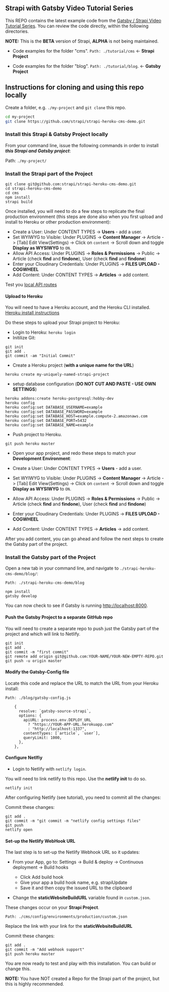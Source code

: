 ## Strapi with Gatsby Video Tutorial Series

This REPO contains the latest example code from the [Gatsby / Strapi Video Tutorial Series](https://youtu.be/It4PRFJJaF0). You can review the code directly, within the following directories.

**NOTE:** This is the **BETA** version of Strapi, **ALPHA** is not being maintained.

-   Code examples for the folder "cms". `Path: ./tutorial/cms` <- **Strapi Project**

-   Code examples for the folder "blog". `Path: ./tutorial/blog`. <- **Gatsby Project**

## Instructions for cloning and using this repo locally

Create a folder, e.g. `./my-project` and `git clone` this repo.

```bash
cd my-project
git clone https://github.com/strapi/strapi-heroku-cms-demo.git
```

### Install this Strapi & Gatsby Project locally

From your command line, issue the following commands in order to install **_this Strapi and Gatsby project_**:

Path: `./my-project/`

### Install the Strapi part of the Project

```
git clone git@github.com:strapi/strapi-heroku-cms-demo.git
cd strapi-heroku-cms-demo
cd cms
npm install
strapi build
```

Once installed, you will need to do a few steps to replicate the final production environment (this steps are done also when you first upload and install to Heroku or other production environment):

-   Create a User: Under CONTENT TYPES -> **Users** - add a user.
-   Set WYIWYG to Visible: Under PLUGINS -> **Content Manager** -> Article -> [Tab] Edit View(Settings) -> Click on `content` -> Scroll down and toggle **Display as WYSIWYG** to `ON`.
-   Allow API Access: Under PLUGINS -> **Roles & Permissions** -> Public -> Article (check **find** and **findone**), User (check **find** and **findone**)
-   Enter your Cloudinary Credentials: Under PLUGINS -> **FILES UPLOAD - COGWHEEL**
-   Add Content: Under CONTENT TYPES -> **Articles** -> add content.

Test you [local API routes](http://localhost:1337/articles)

#### Upload to Heroku

You will need to have a Heroku account, and the Heroku CLI installed. [Heroku install instructions](https://strapi.io/documentation/3.0.0-beta.x/guides/deployment.html#heroku)

Do these steps to upload your Strapi project to Heroku:

-   Login to Heroku: `heroku login`
-   Initilize Git:

```
git init
git add .
git commit -am "Initial Commit"
```

-   Create a Heroku project (**with a unique name for the URL**)

```
heroku create my-uniquely-named-strapi-project
```

-   setup database configuration (**DO NOT CUT AND PASTE - USE OWN SETTINGS**)

```
heroku addons:create heroku-postgresql:hobby-dev
heroku config
heroku config:set DATABASE_USERNAME=example
heroku config:set DATABASE_PASSWORD=example
heroku config:set DATABASE_HOST=example.compute-2.amazonaws.com
heroku config:set DATABASE_PORT=5432
heroku config:set DATABASE_NAME=example
```

-   Push project to Heroku.

```
git push heroku master
```

-   Open your app project, and redo these steps to match your **Development Environment**:

-   Create a User: Under CONTENT TYPES -> **Users** - add a user.
-   Set WYIWYG to Visible: Under PLUGINS -> **Content Manager** -> Article -> [Tab] Edit View(Settings) -> Click on `content` -> Scroll down and toggle **Display as WYSIWYG** to `ON`.
-   Allow API Access: Under PLUGINS -> **Roles & Permissions** -> Public -> Article (check **find** and **findone**), User (check **find** and **findone**)
-   Enter your Cloudinary Credentials: Under PLUGINS -> **FILES UPLOAD - COGWHEEL**
-   Add Content: Under CONTENT TYPES -> **Articles** -> add content.

After you add content, you can go ahead and follow the next steps to create the Gatsby part of the project.

### Install the Gatsby part of the Project

Open a new tab in your command line, and navigate to `./strapi-heroku-cms-demo/blog/`:

`Path: ./strapi-heroku-cms-demo/blog`

```
npm install
gatsby develop
```

You can now check to see if Gatsby is running [http://localhost:8000](http://localhost:8000).

#### Push the Gatsby Project to a separate GitHub repo

You will need to create a separate repo to push just the Gatsby part of the project and which will link to Netlify.

```
git init
git add .
git commit -m "first commit"
git remote add origin git@github.com:YOUR-NAME/YOUR-NEW-EMPTY-REPO.git
git push -u origin master
```

#### Modify the Gatsby-Config file

Locate this code and replace the URL to match the URL from your Heroku install:

`Path: ./blog/gatsby-config.js`

```
    {
      resolve: `gatsby-source-strapi`,
      options: {
        apiURL: process.env.DEPLOY_URL
          ? "https://YOUR-APP-URL.herokuapp.com"
          : "http://localhost:1337",
        contentTypes: [`article`, `user`],
        queryLimit: 1000,
      },
    },
```

#### Configure Netlfiy

-   Login to Netlify with `netlify login`.

You will need to link netlify to this repo. Use the **netlify init** to do so.

```
netlify init
```

After configuring Netlify (see tutorial), you need to commit all the changes:

Commit these changes:

```
git add .
git commit -m "git commit -m "netlify config settings files"
git push
netlify open
```

#### Set-up the Netlify WebHook URL

The last step is to set-up the Netlify Webhook URL so it updates:

-   From your App, go to: Settings -> Build & deploy -> Continuous deployment -> Build hooks

    -   Click Add build hook
    -   Give your app a build hook name, e.g. strapiUpdate
    -   Save it and then copy the issued URL to the clipboard

-   Change the **staticWebsiteBuildURL** variable found in `custom.json`.

These changes occur on your **Strapi Project**.

`Path: ./cms/config/environments/production/custom.json`

Replace the link with your link for the **staticWebsiteBuildURL**

Commit these changes:

```
git add .
git commit -m "Add webhook support"
git push heroku master
```

You are now ready to test and play with this installation. You can build or change this.

**NOTE:** You have NOT created a Repo for the Strapi part of the project, but this is highly recommended.

